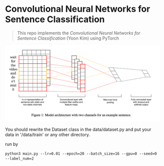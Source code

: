 # Convolutional Neural Networks for Sentence Classification

> This repo implements the *Convolutional Neural Networks for Sentence Classification* (Yoon Kim) using PyTorch

![model_archi](./pictures/model_archi.png)

You should rewrite the Dataset class in the data/dataset.py and put your data in '/data/train' or any other directory. 

run by

```
python3 main.py --lr=0.01 --epoch=20 --batch_size=16 --gpu=0 --seed=0 --label_num=2			
```